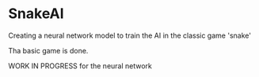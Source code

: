 # SnakeAI
Creating a neural network model to train the AI in the classic game 'snake'

Tha basic game is done. 

WORK IN PROGRESS for the neural network
